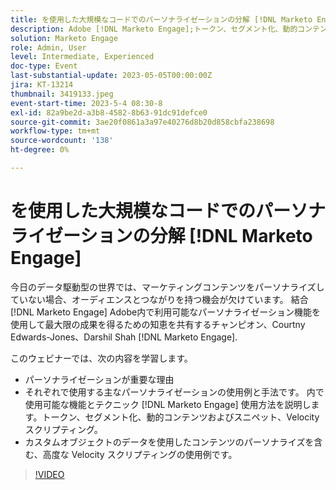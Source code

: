```yaml
---
title: を使用した大規模なコードでのパーソナライゼーションの分解 [!DNL Marketo Engage]
description: Adobe [!DNL Marketo Engage];トークン、セグメント化、動的コンテンツおよびスニペット、Velocity スクリプティング。  カスタムオブジェクトのデータを使用したコンテンツのパーソナライズを含む、高度な Velocity スクリプティングの使用例です。
solution: Marketo Engage
role: Admin, User
level: Intermediate, Experienced
doc-type: Event
last-substantial-update: 2023-05-05T00:00:00Z
jira: KT-13214
thumbnail: 3419133.jpeg
event-start-time: 2023-5-4 08:30-8
exl-id: 82a9be2d-a3b8-4582-8b63-91dc91defce0
source-git-commit: 3ae20f0861a3a97e40276d8b20d858cbfa238698
workflow-type: tm+mt
source-wordcount: '138'
ht-degree: 0%

---
```



# を使用した大規模なコードでのパーソナライゼーションの分解 [!DNL Marketo Engage]

今日のデータ駆動型の世界では、マーケティングコンテンツをパーソナライズしていない場合、オーディエンスとつながりを持つ機会が欠けています。 結合 [!DNL Marketo Engage] Adobe内で利用可能なパーソナライゼーション機能を使用して最大限の成果を得るための知恵を共有するチャンピオン、Courtny Edwards-Jones、Darshil Shah [!DNL Marketo Engage].

このウェビナーでは、次の内容を学習します。

* パーソナライゼーションが重要な理由
* それぞれで使用する主なパーソナライゼーションの使用例と手法です。 内で使用可能な機能とテクニック [!DNL Marketo Engage] 使用方法を説明します。トークン、セグメント化、動的コンテンツおよびスニペット、Velocity スクリプティング。
* カスタムオブジェクトのデータを使用したコンテンツのパーソナライズを含む、高度な Velocity スクリプティングの使用例です。

>[!VIDEO](https://video.tv.adobe.com/v/3419133/?learn=on)
